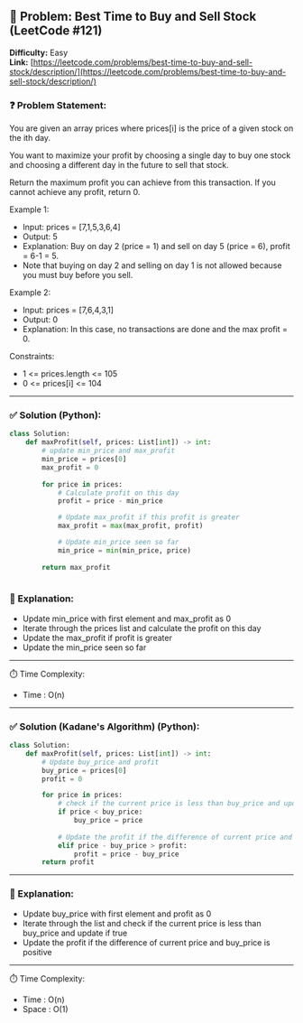 


## 🧠 Problem: Best Time to Buy and Sell Stock (LeetCode #121)
**Difficulty:** Easy  
**Link:** [https://leetcode.com/problems/best-time-to-buy-and-sell-stock/description/](https://leetcode.com/problems/best-time-to-buy-and-sell-stock/description/)


### ❓ Problem Statement:
You are given an array prices where prices[i] is the price of a given stock on the ith day.

You want to maximize your profit by choosing a single day to buy one stock and choosing a different day in the future to sell that stock.

Return the maximum profit you can achieve from this transaction. If you cannot achieve any profit, return 0.

 

Example 1:

- Input: prices = [7,1,5,3,6,4]
- Output: 5
- Explanation: Buy on day 2 (price = 1) and sell on day 5 (price = 6), profit = 6-1 = 5.
- Note that buying on day 2 and selling on day 1 is not allowed because you must buy before you sell.

Example 2:

- Input: prices = [7,6,4,3,1]
- Output: 0
- Explanation: In this case, no transactions are done and the max profit = 0.
 

Constraints:

- 1 <= prices.length <= 105
- 0 <= prices[i] <= 104
---

### ✅ Solution (Python):
```python
class Solution:
    def maxProfit(self, prices: List[int]) -> int:
        # update min_price and max_profit
        min_price = prices[0]
        max_profit = 0
        
        for price in prices:
            # Calculate profit on this day
            profit = price - min_price

            # Update max_profit if this profit is greater
            max_profit = max(max_profit, profit)

            # Update min_price seen so far
            min_price = min(min_price, price)
        
        return max_profit
       
```
### 🧠 Explanation:

- Update min_price with first element and max_profit as 0 
- Iterate through the prices list and calculate the profit on this day
- Update the max_profit if profit is greater
- Update the min_price seen so far

---

⏱️ Time Complexity:

- Time : O(n)
---

### ✅ Solution (Kadane's Algorithm) (Python):
```python
class Solution:
    def maxProfit(self, prices: List[int]) -> int:
        # Update buy_price and profit
        buy_price = prices[0]
        profit = 0

        for price in prices:
            # check if the current price is less than buy_price and update if true
            if price < buy_price:
                buy_price = price
            
            # Update the profit if the difference of current price and buy_price is positive
            elif price - buy_price > profit:
                profit = price - buy_price
        return profit
```
---

### 🧠 Explanation:

- Update buy_price with first element and profit as 0
- Iterate through the list and check if the current price is less than buy_price and update if true
- Update the profit if the difference of current price and buy_price is positive

---

⏱️ Time Complexity:

- Time : O(n)
- Space : O(1)
